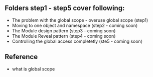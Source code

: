 ## Folders step1 - step5 cover following: 

- The problem with the global scope - overuse global scope (step1)
- Moving to one object and namespace (step2 - coming soon)
- The Module design pattern (step3 - coming soon)
- The Module Reveal pattern (step4 - coming soon)
- Controlling the global access completetly (ste5 - coming soon)


## Reference

- what is global scope